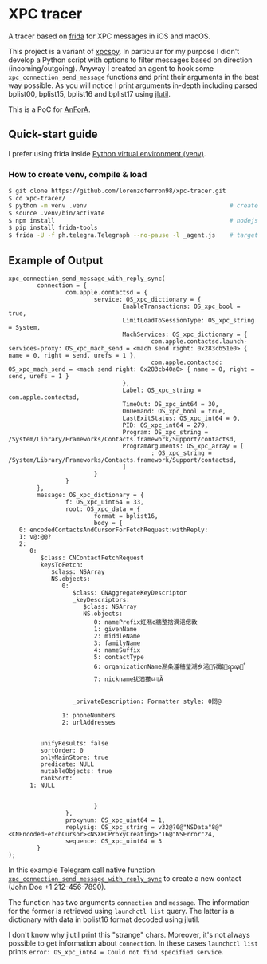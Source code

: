 # XPC tracer
A tracer based on [frida](https://frida.re/) for XPC messages in iOS and macOS.

This project is a variant of [xpcspy](https://github.com/hot3eed/xpcspy).
In particular for my purpose I didn't develop a Python script with options to filter messages based on direction 
(incoming/outgoing).
Anyway I created an agent to hook some `xpc_connection_send_message` functions and print their arguments in the best way 
possible.
As you will notice I print arguments in-depth including parsed bplist00, bplist15, bplist16 and bplist17 using 
[jlutil](http://newosxbook.com/tools/simplistic.html).

This is a PoC for [AnForA](https://people.unipmn.it/sguazt/publication/anglano-2019-anfora/Anglano-2019-AnForA.pdf).

## Quick-start guide
I prefer using frida inside [Python virtual environment (venv)](https://docs.python.org/3/library/venv.html).

### How to create venv, compile & load
```sh
$ git clone https://github.com/lorenzoferron98/xpc-tracer.git
$ cd xpc-tracer/
$ python -m venv .venv                                        # create virtual env
$ source .venv/bin/activate
$ npm install                                                 # nodejs required
$ pip install frida-tools
$ frida -U -f ph.telegra.Telegraph --no-pause -l _agent.js    # target app: Telegram
```

## Example of Output
```text
xpc_connection_send_message_with_reply_sync(
        connection = {
                com.apple.contactsd = {
                        service: OS_xpc_dictionary = {
                                EnableTransactions: OS_xpc_bool = true,
                                LimitLoadToSessionType: OS_xpc_string = System,
                                MachServices: OS_xpc_dictionary = {
                                        com.apple.contactsd.launch-services-proxy: OS_xpc_mach_send = <mach send right: 0x283cb51e0> { name = 0, right = send, urefs = 1 },
                                        com.apple.contactsd: OS_xpc_mach_send = <mach send right: 0x283cb40a0> { name = 0, right = send, urefs = 1 }
                                },
                                Label: OS_xpc_string = com.apple.contactsd,
                                TimeOut: OS_xpc_int64 = 30,
                                OnDemand: OS_xpc_bool = true,
                                LastExitStatus: OS_xpc_int64 = 0,
                                PID: OS_xpc_int64 = 279,
                                Program: OS_xpc_string = /System/Library/Frameworks/Contacts.framework/Support/contactsd,
                                ProgramArguments: OS_xpc_array = [
                                        : OS_xpc_string = /System/Library/Frameworks/Contacts.framework/Support/contactsd,
                                ]
                        }
                }
        },
        message: OS_xpc_dictionary = {
                f: OS_xpc_uint64 = 33,
                root: OS_xpc_data = {
                        format = bplist16,
                        body = {
   0: encodedContactsAndCursorForFetchRequest:withReply:
   1: v@:@@?
   2: 
      0: 
         $class: CNContactFetchRequest
         keysToFetch: 
            $class: NSArray
            NS.objects: 
               0: 
                  $class: CNAggregateKeyDescriptor
                  _keyDescriptors: 
                     $class: NSArray
                     NS.objects: 
                        0: namePrefix灴潲o牆整捨湡浥偲敦
                        1: givenName
                        2: middleName
                        3: familyName
                        4: nameSuffix
                        5: contactType
                        6: organizationName潲条湩穡瑩潮乡浥닦鶡ꧧꦡꧦ
                        7: nickname扰汩獴ㄶꂥȀ


                  _privateDescription: Formatter style: 0閦@

               1: phoneNumbers
               2: urlAddresses


         unifyResults: false
         sortOrder: 0
         onlyMainStore: true
         predicate: NULL
         mutableObjects: true
         rankSort: 
      1: NULL


                        }
                },
                proxynum: OS_xpc_uint64 = 1,
                replysig: OS_xpc_string = v32@?0@"NSData"8@"<CNEncodedFetchCursor><NSXPCProxyCreating>"16@"NSError"24,
                sequence: OS_xpc_uint64 = 3
        }
);
```
In this example Telegram call native function [`xpc_connection_send_message_with_reply_sync`](https://developer.apple.com/documentation/xpc/1448790-xpc_connection_send_message_with?language=objc&changes=latest_major)
to create a new contact (John Doe +1 212-456-7890).

The function has two arguments `connection` and `message`. The information for the former is retrieved using `launchctl list` query.
The latter is a dictionary with data in bplist16 format decoded using jlutil.

I don't know why jlutil print this "strange" chars. Moreover, it's not always possible to get information about `connection`.
In these cases `launchctl list` prints `error: OS_xpc_int64 = Could not find specified service`.